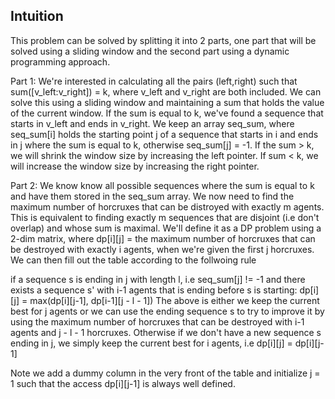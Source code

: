 ## Intuition

This problem can be solved by splitting it into 2 parts, one part that will be solved using a sliding window and the second part using a dynamic programming approach.

Part 1: We're interested in calculating all the pairs (left,right) such that sum(\[v_left:v_right\]) = k, where v_left and v_right are both included. We can solve this using a sliding window and maintaining a sum that holds the value of the current window. If the sum is equal to k, we've found a sequence that starts in v_left and ends in v_right. We keep an array seq_sum, where seq_sum\[i\] holds the starting point j of a sequence that starts in i and ends in j where the sum is equal to k, otherwise seq_sum\[j\] = -1. If the sum > k, we will shrink the window size by increasing the left pointer. If sum < k, we will increase the window size by increasing the right pointer.

Part 2: We know know all possible sequences where the sum is equal to k and have them stored in the seq_sum array. We now need to find the maximum number of horcruxes that can be distroyed with exactly m agents. This is equivalent to finding exactly m sequences that are disjoint (i.e don't overlap) and whose sum is maximal. We'll define it as a DP problem using a 2-dim matrix, where dp\[i\]\[j\] = the maximum number of horcruxes that can be destroyed with exactly i agents, when we're given the first j horcruxes. We can then fill out the table according to the follwoing rule 

if a sequence s is ending in j with length l, i.e seq_sum\[j\] != -1 and there exists a sequence s' with i-1 agents that is ending before s is starting:
dp\[i\]\[j\] = max(dp\[i\]\[j-1\], dp\[i-1\]\[j - l - 1\])
The above is either we keep the current best for j agents or we can use the ending sequence s to try to improve it by using the maximum number of horcruxes that can be destroyed with i-1 agents and j - l - 1 horcruxes.
Otherwise if we don't have a new sequence s ending in j, we simply keep the current best for i agents, i.e
dp\[i\]\[j\] = dp\[i\]\[j-1\]

Note we add a dummy column in the very front of the table and initialize j = 1 such that the access dp\[i\]\[j-1\] is always well defined.